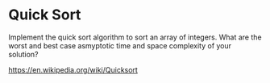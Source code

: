 # Quick Sort

Implement the quick sort algorithm to sort an array of integers. What are the worst and best case asmyptotic time and space complexity of your solution?

https://en.wikipedia.org/wiki/Quicksort
